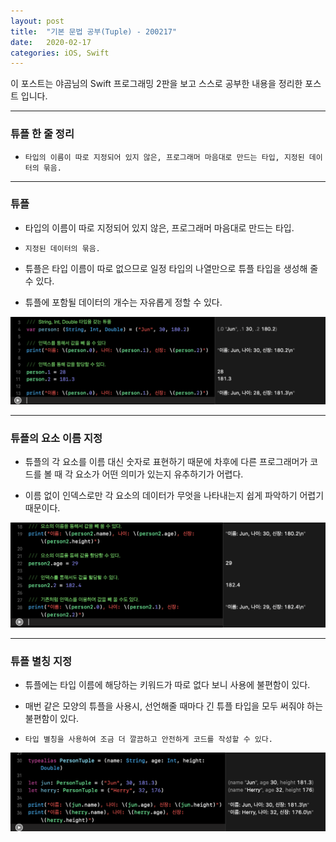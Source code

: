 ```yaml
---
layout: post
title:  "기본 문법 공부(Tuple) - 200217"
date:   2020-02-17
categories: iOS, Swift
---
```


이 포스트는 야곰님의 Swift 프로그래밍 2판을 보고 스스로 공부한 내용을 정리한 포스트 입니다.

- - -

### 튜플 한 줄 정리

- `타입의 이름이 따로 지정되어 있지 않은, 프로그래머 마음대로 만드는 타입, 지정된 데이터의 묶음.`

- - -

### 튜플

- 타입의 이름이 따로 지정되어 있지 않은, 프로그래머 마음대로 만드는 타입.

- `지정된 데이터의 묶음.`

- 튜플은 타입 이름이 따로 없으므로 일정 타입의 나열만으로 튜플 타입을 생성해 줄 수 있다.

- 튜플에 포함될 데이터의 개수는 자유롭게 정할 수 있다.

![TupleImage-1](https://github.com/VincentGeranium/VincentGeranium.github.io/blob/master/assets/img/TupleImage-1.png?raw=true)

- - -

### 튜플의 요소 이름 지정

- 튜플의 각 요소를 이름 대신 숫자로 표현하기 때문에 차후에 다른 프로그래머가 코드를 볼 때 각 요소가 어떤 의미가 있는지 유추하기가 어렵다.

- 이름 없이 인덱스로만 각 요소의 데이터가 무엇을 나타내는지 쉽게 파악하기 어렵기 때문이다.

![TupleImage-2](https://github.com/VincentGeranium/VincentGeranium.github.io/blob/master/assets/img/TupleImage-2.png?raw=true)

- - -

### 튜플 별칭 지정

- 튜플에는 타입 이름에 해당하는 키워드가 따로 없다 보니 사용에 불편함이 있다.

- 매번 같은 모양의 튜플을 사용시, 선언해줄 때마다 긴 튜플 타입을 모두 써줘야 하는 불편함이 있다.

- `타입 별칭을 사용하여 조금 더 깔끔하고 안전하게 코드를 작성할 수 있다.`

![TupleImage-3](https://github.com/VincentGeranium/VincentGeranium.github.io/blob/master/assets/img/TupleImage-3.png?raw=true)